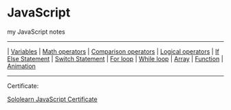 # JavaScript
my JavaScript notes
***
| [Variables](https://ethankclam.github.io/JavaScript/variable.html) | [Math operators](https://ethankclam.github.io/JavaScript/mathvar.html) | [Comparison operators](https://ethankclam.github.io/JavaScript/compvar.html) | [Logical operators](https://ethankclam.github.io/JavaScript/logicoper.html) | [If Else Statement](https://ethankclam.github.io/JavaScript/ifelse.html) | [Switch Statement](https://ethankclam.github.io/JavaScript/switch.html) | [For loop](https://ethankclam.github.io/JavaScript/for.html) | [While loop](https://ethankclam.github.io/JavaScript/while.html) | [Array](https://ethankclam.github.io/JavaScript/array.html) | [Function](https://ethankclam.github.io/JavaScript/function.html) | [Animation](https://ethankclam.github.io/JavaScript/animation.html)

***
Certificate:

[Sololearn JavaScript Certificate](https://www.sololearn.com/Certificate/1024-7163891/pdf/)
